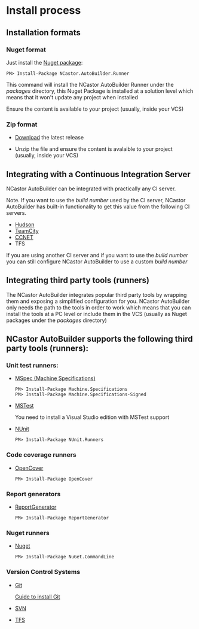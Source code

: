 # Install process #

## Installation formats ##

### Nuget format ###

Just install the [Nuget package](https://nuget.org/packages?q=NCastor.AutoBuilder.Runner):

`PM> Install-Package NCastor.AutoBuilder.Runner`

This command will install the NCastor AutoBuilder Runner under the *packages* directory, this Nuget Package is installed at a solution level which means that it won't update any project when installed

Ensure the content is available to your project (usually, inside your VCS)

### Zip format ###

-	[Download](https://github.com/jupaol/NCastor/downloads) the latest release

-	Unzip the file and ensure the content is avalaible to your project (usually, inside your VCS)

## Integrating with a Continuous Integration Server ##

NCastor AutoBuilder can be integrated with practically any CI server.

Note. If you want to use the *build number* used by the CI server, NCastor AutoBuilder has built-in functionality to get this value from the following CI servers. 

-	[Hudson](http://hudson-ci.org/)
-	[TeamCity](http://www.jetbrains.com/teamcity/)
-	[CCNET](http://www.cruisecontrolnet.org/)
-	TFS

If you are using another CI server and if you want to use the *build number* you can still configure NCastor AutoBuilder to use a custom *build number*

## Integrating third party tools (runners) ##

The NCastor AutoBuilder integrates popular third party tools by wrapping them and exposing a simplified configuration for you. NCastor AutoBuilder only needs the path to the tools in order to work which means that you can install the tools at a PC level or include them in the VCS (usually as Nuget packages under the *packages* directory)

## NCastor AutoBuilder supports the following third party tools (runners): ##

### Unit test runners: ###

-	[MSpec (Machine Specifications)](https://github.com/machine/machine.specifications)

	```
	PM> Install-Package Machine.Specifications
	PM> Install-Package Machine.Specifications-Signed
	```
	
-	[MSTest](http://www.microsoft.com/visualstudio/en-us/products/2010-editions/product-comparison)

	You need to install a Visual Studio edition with MSTest support

-	[NUnit](http://www.nunit.org/)

	```
	PM> Install-Package NUnit.Runners
	```
	
### Code coverage runners ###

-	[OpenCover](https://github.com/sawilde/opencover)

	```
	PM> Install-Package OpenCover
	```
	
### Report generators ###

- [ReportGenerator](http://reportgenerator.codeplex.com/)

	```
	PM> Install-Package ReportGenerator
	```
	
### Nuget runners ###

-	[Nuget](https://nuget.org/)

	```
	PM> Install-Package NuGet.CommandLine
	```
	
### Version Control Systems ###

- 	[Git](http://msysgit.github.com/)

	[Guide to install Git ](http://help.github.com/win-set-up-git/)

- 	[SVN](http://tortoisesvn.net/)

- 	[TFS](http://www.microsoft.com/download/en/details.aspx?displaylang=en&id=329)

